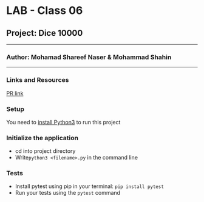 # LAB - Class 06

## Project: Dice 10000
---
### Author: Mohamad Shareef Naser & Mohammad Shahin
---
### Links and Resources
[PR link](https://github.com/mshnas9/Ten-Thousand/pull/2)

### Setup
You need to [install Python3](https://wsvincent.com/install-python/#install-python-on-linux) to run this project

### Initialize the application
- cd into project directory
- Write`python3 <filename>.py` in the command line

### Tests

- Install pytest using pip in your terminal: `pip install pytest`
- Run your tests using the `pytest` command